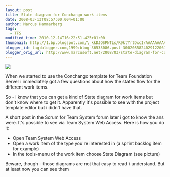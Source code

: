 ```yaml
---
layout: post
title: State diagram for Conchango work items
date: 2008-03-13T08:57:00.004+01:00
author: Marcus Hammarberg
tags:
  - TFS
modified_time: 2010-12-14T16:22:51.425+01:00
thumbnail: http://1.bp.blogspot.com/\_kkDJOSPNTLs/R9ktYrtDxcI/AAAAAAAAASU/GFZ-Pox2QKM/s72-c/conchango.JPG
blogger_id: tag:blogger.com,1999:blog-36533086.post-3002085824029122061
blogger_orig_url: http://www.marcusoft.net/2008/03/state-diagram-for-conchango-work-items.html
---
```


[<img
src="http://1.bp.blogspot.com/_kkDJOSPNTLs/R9ktYrtDxcI/AAAAAAAAASU/GFZ-Pox2QKM/s320/conchango.JPG"
id="BLOGGER_PHOTO_ID_5177219148710921666"
style="DISPLAY: block; MARGIN: 0px auto 10px; CURSOR: hand; TEXT-ALIGN: center"
data-border="0" />](http://1.bp.blogspot.com/_kkDJOSPNTLs/R9ktYrtDxcI/AAAAAAAAASU/GFZ-Pox2QKM/s1600-h/conchango.JPG)

<div>

When we started to use the Conchango template for Team Foundation Server
i immediately got a few questions about how the states flow for the
different work items.




So - i know that you can get a kind of State diagram for work items but
don't know where to get it. Apparently it's possible to see with the
project template editor but i didn't have that.

</div>

<div>

A short post in the Scrum for Team System forum later i got to know the
ans were. It's possible to see via Team System Web Access. Here is how
you do it:

</div>

-   Open Team System Web Access
-   Open a work item of the type you're interested in (a sprint backlog
    item for example)
-   In the tools-menu of the work item choose State Diagram (see
    picture)

Beware, though - those diagrams are not that easy to read / understand.
But at least now you can see them
